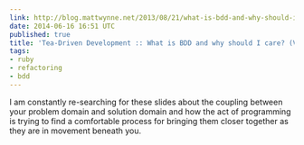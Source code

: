```yaml
---
link: http://blog.mattwynne.net/2013/08/21/what-is-bdd-and-why-should-i-care-video/
date: 2014-06-16 16:51 UTC
published: true
title: 'Tea-Driven Development :: What is BDD and why should I care? (Video)'
tags:
- ruby
- refactoring
- bdd
---
```


I am constantly re-searching for these slides about the coupling between your problem domain and solution domain and how the act of programming is trying to find a comfortable process for bringing them closer together as they are in movement beneath you.

